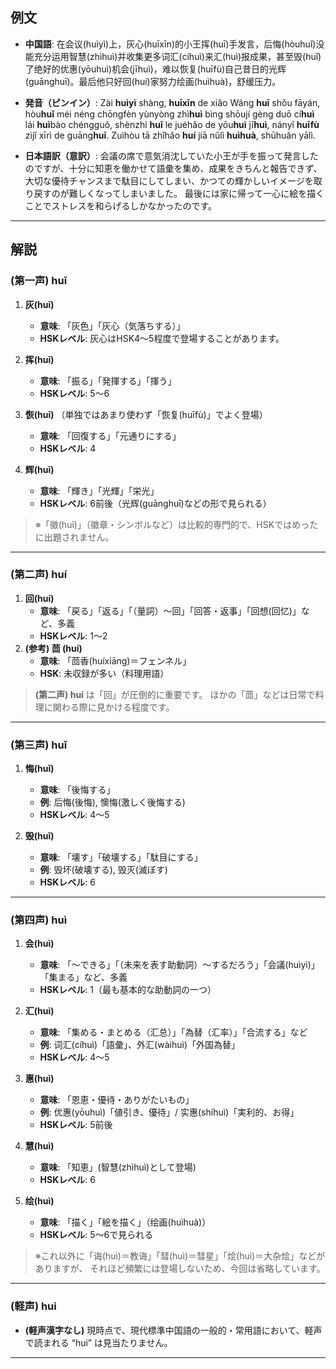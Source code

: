 ## 例文

* **中国語**:
  在会议(huìyì)上，灰心(huīxīn)的小王挥(huī)手发言，后悔(hòuhuǐ)没能充分运用智慧(zhìhuì)并收集更多词汇(cíhuì)来汇(huì)报成果，甚至毁(huǐ)了绝好的优惠(yōuhuì)机会(jīhuì)，难以恢复(huīfù)自己昔日的光辉(guānghuī)。最后他只好回(huí)家努力绘画(huìhuà)，舒缓压力。

* **発音（ピンイン）**:
  Zài **huìyì** shàng, **huīxīn** de xiǎo Wáng **huī** shǒu fāyán,
  hòu**huǐ** méi néng chōngfèn yùnyòng zhì**huì** bìng shōují gèng duō cí**huì** lái **huì**bào chéngguǒ,
  shènzhì **huǐ** le juéhǎo de yōu**huì** jī**huì**,
  nányǐ **huīfù** zìjǐ xīrì de guāng**huī**.
  Zuìhòu tā zhǐhǎo **huí** jiā nǔlì **huìhuà**, shūhuǎn yālì.

* **日本語訳（意訳）**:
  会議の席で意気消沈していた小王が手を振って発言したのですが、十分に知恵を働かせて語彙を集め、成果をきちんと報告できず、大切な優待チャンスまで駄目にしてしまい、かつての輝かしいイメージを取り戻すのが難しくなってしまいました。
  最後には家に帰って一心に絵を描くことでストレスを和らげるしかなかったのです。

---

## 解説
### (第一声) huī

1. **灰(huī)**
   - **意味**: 「灰色」「灰心（気落ちする）」
   - **HSKレベル**: 灰心はHSK4〜5程度で登場することがあります。

2. **挥(huī)**
   - **意味**: 「振る」「発揮する」「揮う」
   - **HSKレベル**: 5〜6

3. **恢(huī)** （単独ではあまり使わず「恢复(huīfù)」でよく登場）
   - **意味**: 「回復する」「元通りにする」
   - **HSKレベル**: 4

4. **辉(huī)**
   - **意味**: 「輝き」「光輝」「栄光」
   - **HSKレベル**: 6前後（光辉(guānghuī)などの形で見られる）

> ※「徽(huī)」（徽章・シンボルなど）は比較的専門的で、HSKではめったに出題されません。

---

### (第二声) huí

1. **回(huí)**
   - **意味**: 「戻る」「返る」「（量詞）〜回」「回答・返事」「回想(回忆)」など、多義
   - **HSKレベル**: 1〜2
2. **(参考) 茴 (huí)**
   - **意味**: 「茴香(huíxiāng)＝フェンネル」
   - **HSK**: 未収録が多い（料理用語）

> **(第二声) huí** は「回」が圧倒的に重要です。
> ほかの「茴」などは日常で料理に関わる際に見かける程度です。

---

### (第三声) huǐ

1. **悔(huǐ)**
   - **意味**: 「後悔する」
   - **例**: 后悔(後悔), 懊悔(激しく後悔する)
   - **HSKレベル**: 4〜5

2. **毁(huǐ)**
   - **意味**: 「壊す」「破壊する」「駄目にする」
   - **例**: 毁坏(破壊する), 毁灭(滅ぼす)
   - **HSKレベル**: 6

---

### (第四声) huì

1. **会(huì)**
   - **意味**: 「〜できる」「（未来を表す助動詞）〜するだろう」「会議(huìyì)」「集まる」など、多義
   - **HSKレベル**: 1（最も基本的な助動詞の一つ）

2. **汇(huì)**
   - **意味**: 「集める・まとめる（汇总）」「為替（汇率）」「合流する」など
   - **例**: 词汇(cíhuì)「語彙」、外汇(wàihuì)「外国為替」
   - **HSKレベル**: 4〜5

3. **惠(huì)**
   - **意味**: 「恩恵・優待・ありがたいもの」
   - **例**: 优惠(yōuhuì)「値引き、優待」/ 实惠(shíhuì)「実利的、お得」
   - **HSKレベル**: 5前後

4. **慧(huì)**
   - **意味**: 「知恵」(智慧(zhìhuì)として登場)
   - **HSKレベル**: 6

5. **绘(huì)**
   - **意味**: 「描く」「絵を描く」（绘画(huìhuà)）
   - **HSKレベル**: 5〜6で見られる

> ※これ以外に「诲(huì)＝教诲」「彗(huì)＝彗星」「烩(huì)＝大杂烩」などがありますが、
>  それほど頻繁には登場しないため、今回は省略しています。

---

### (軽声) hui

- **(軽声漢字なし)**
  現時点で、現代標準中国語の一般的・常用語において、軽声で読まれる “hui” は見当たりません。

---
